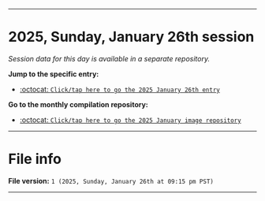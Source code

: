
***

# 2025, Sunday, January 26th session

_Session data for this day is available in a separate repository._

**Jump to the specific entry:**

- [:octocat: `Click/tap here to go the 2025 January 26th entry`](https://github.com/seanpm2001/SeansLifeArchive_Images_MotorWorld_CarFactory_Y2025_V1/tree/SeansLifeArchive_Images_MotorWorld_CarFactory_Y2025_V1_Main-dev/2025/01_January/26/)

**Go to the monthly compilation repository:**

- [:octocat: `Click/tap here to go the 2025 January image repository`](https://github.com/seanpm2001/SeansLifeArchive_Images_MotorWorld_CarFactory_Y2025_V1/)

***

# File info

**File version:** `1 (2025, Sunday, January 26th at 09:15 pm PST)`

***
